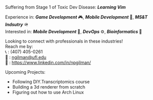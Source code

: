 Suffering from Stage 1 of Toxic Dev Disease: <i><b> Learning Vim</b></i> </br>

Experience in: <i><b> Game Development </b></i>🎮, <i><b>Mobile Development </b></i>📱, <i><b>MS&T Indsutry </b></i> 🪖 </br>
Interested in: <i><b> Mobile Development </b></i>📱, <i><b>DevOps </b></i>⚙️, <i><b>Bioinformatics </b></i> 🧬 </br>

Looking to connect with professionals in these industries! </br>
Reach me by: </br>
  📞 : (407) 405-0261 </br>
  📧 : ngilman@ufl.edu </br>
  👤 : https://www.linkedin.com/in/npgilman/ </br>

Upcoming Projects:
- Following DIY.Transcriptomics course
- Building a 3d renderer from scratch
- Figuring out how to use Arch Linux
